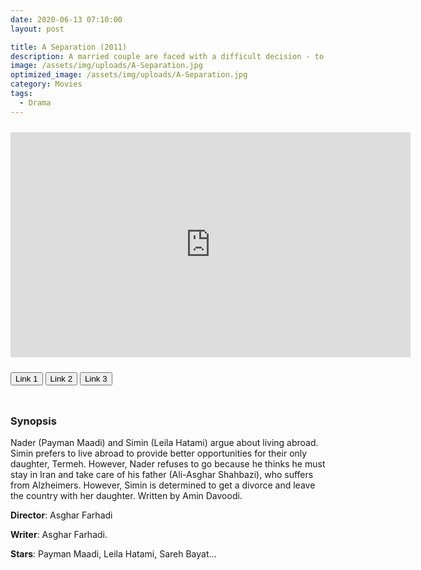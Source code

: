 ```yaml
---
date: 2020-06-13 07:10:00
layout: post

title: A Separation (2011)
description: A married couple are faced with a difficult decision - to improve the life of their child by moving to another country or to stay in Iran and look after a deteriorating parent who has Alzheimer's disease.
image: /assets/img/uploads/A-Separation.jpg
optimized_image: /assets/img/uploads/A-Separation.jpg
category: Movies
tags:
  - Drama
---
```

<link rel="stylesheet" type="text/css" href="/assets/css/player.css">

<div style='width:100%; height:10px; position:relative; margin-left: auto; margin-right: auto; overflow: hidden;'></div>

<div class="video-wrapper">
<iframe id="myframe" scrolling="no" allowfullscreen="" frameborder="0"  height="360"
src="https://playhydrax.com/?v=1etORQAtv" width="640"></iframe>
</div>

<div style='width:100%; height:10px; position:relative; margin-left: auto; margin-right: auto; overflow: hidden;'></div>

<button class="button_link" onclick="link_1()">Link 1</button>
<button class="button_link" onclick="link_2()">Link 2</button>
<button class="button_link" onclick="link_3()">Link 3</button>

<div style='width:100%; height:10px; position:relative; margin-left: auto; margin-right: auto; overflow: hidden;'></div>

<script>
 var link1 = "https://playhydrax.com/?v=1etORQAtv"
 var link2 = "https://www.fembed.com/v/13n-juj8741xlr1"
 var link3 = "https://database.gdriveplayer.me/player.php?imdb=tt1832382"

 function link_1() {
 var x = document.getElementsByClassName("button_link");
 for (var i=0; i < x.length; i++)
 {x[i].classList.remove("button_link_clicked")}
 x[0].classList.add("button_link_clicked");
 document.getElementById("myframe").src = link1;}

 function link_2() {
 var x = document.getElementsByClassName("button_link");
 for (var i=0; i < x.length; i++)
 {x[i].classList.remove("button_link_clicked")}
 x[1].classList.add("button_link_clicked");
 document.getElementById("myframe").src = link2;}

 function link_3() {
 var x = document.getElementsByClassName("button_link");
 for (var i=0; i < x.length; i++)
 {x[i].classList.remove("button_link_clicked")}
 x[2].classList.add("button_link_clicked");
 document.getElementById("myframe").src = link3;}
</script>


### Synopsis
Nader (Payman Maadi) and Simin (Leila Hatami) argue about living abroad. Simin prefers to live abroad to provide better opportunities for their only daughter, Termeh. However, Nader refuses to go because he thinks he must stay in Iran and take care of his father (Ali-Asghar Shahbazi), who suffers from Alzheimers. However, Simin is determined to get a divorce and leave the country with her daughter. Written by Amin Davoodi.    

**Director**: Asghar Farhadi     

**Writer**: Asghar Farhadi. 

**Stars**: Payman Maadi, Leila Hatami, Sareh Bayat...    
